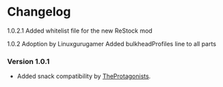 # Changelog

1.0.2.1
    Added whitelist file for the new ReStock mod
    
1.0.2
	Adoption by Linuxgurugamer
	Added bulkheadProfiles line to all parts

### Version 1.0.1
- Added snack compatibility by [TheProtagonists](https://forum.kerbalspaceprogram.com/index.php?/profile/180710-theprotagonists/).